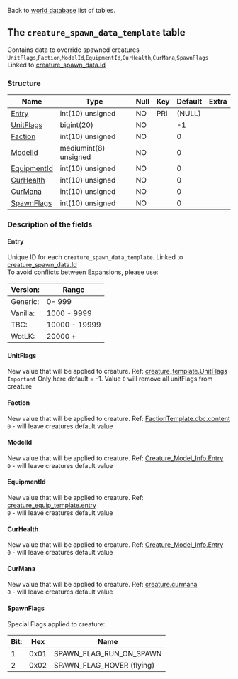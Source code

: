 Back to [world database](https://github.com/cmangos/issues/wiki/mangosdb_struct) list of tables.

## The `creature_spawn_data_template` table

Contains data to override spawned creatures `UnitFlags`,`Faction`,`ModelId`,`EquipmentId`,`CurHealth`,`CurMana`,`SpawnFlags`<br>
Linked to [creature_spawn_data.Id](creature_spawn_data)

### Structure

| Name                                                    | Type                  | Null | Key | Default | Extra |
| ------------------------------------------------------- | --------------------- | ---- | --- | ------- | ----- |
| [Entry](creature_spawn_data_template#Entry)             | int(10) unsigned      | NO   | PRI | (NULL)  |       |
| [UnitFlags](creature_spawn_data_template#UnitFlags)     | bigint(20)            | NO   |     | -1      |       |
| [Faction](creature_spawn_data_template#Faction)         | int(10) unsigned      | NO   |     | 0       |       |
| [ModelId](creature_spawn_data_template#ModelId)         | mediumint(8) unsigned | NO   |     | 0       |       |
| [EquipmentId](creature_spawn_data_template#EquipmentId) | int(10) unsigned      | NO   |     | 0       |       |
| [CurHealth](creature_spawn_data_template#CurHealth)     | int(10) unsigned      | NO   |     | 0       |       |
| [CurMana](creature_spawn_data_template#CurMana)         | int(10) unsigned      | NO   |     | 0       |       |
| [SpawnFlags](creature_spawn_data_template#SpawnFlags)   | int(10) unsigned      | NO   |     | 0       |       |

### Description of the fields

#### Entry

Unique ID for each `creature_spawn_data_template`. Linked to [creature_spawn_data.Id](creature_spawn_data#Id)<br>
To avoid conflicts between Expansions, please use:

| Version:             | Range         |
| ---------------------|---------------|
| Generic:             | 0- 999        |
| Vanilla:             | 1000 - 9999   |
| TBC:                 | 10000 - 19999 |
| WotLK:               | 20000 +       |

#### UnitFlags

New value that will be applied to creature. Ref: [creature_template.UnitFlags](creature_template#UnitFlags)<br>
`Important` Only here default = -1. Value `0` will remove all unitFlags from creature
 
#### Faction

New value that will be applied to creature. Ref: [FactionTemplate.dbc.content](FactionTemplate.dbc#content)<br>
`0` - will leave creatures default value

#### ModelId

New value that will be applied to creature. Ref: [Creature_Model_Info.Entry](Creature_Model_Info#Entry)<br>
`0` - will leave creatures default value

#### EquipmentId

New value that will be applied to creature. Ref: [creature_equip_template.entry](creature_equip_template#entry)<br>
`0` - will leave creatures default value

#### CurHealth

New value that will be applied to creature. Ref: [Creature_Model_Info.Entry](Creature_Model_Info#Entry)<br>
`0` - will leave creatures default value

#### CurMana

New value that will be applied to creature. Ref: [creature.curmana](creature#curmana)<br>
`0` - will leave creatures default value

#### SpawnFlags

Special Flags applied to creature:

| Bit: |Hex  | Name                       |
| -----|-----|----------------------------|
| 1    |0x01 |SPAWN_FLAG_RUN_ON_SPAWN     |
| 2    |0x02 |SPAWN_FLAG_HOVER (flying)   |
